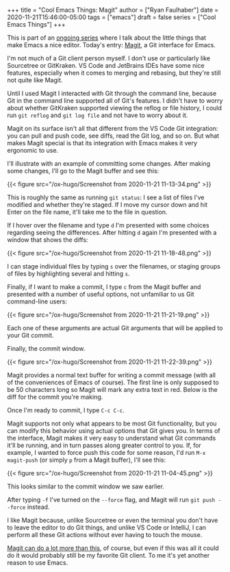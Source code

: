 +++
title = "Cool Emacs Things: Magit"
author = ["Ryan Faulhaber"]
date = 2020-11-21T15:46:00-05:00
tags = ["emacs"]
draft = false
series = ["Cool Emacs Things"]
+++

This is part of an [ongoing series](https://ryanfaulhaber.com/series/cool-emacs-things) where I talk about the little things that make Emacs a nice editor. Today's entry: [Magit](https://magit.vc/), a Git interface for Emacs.

I'm not much of a Git client person myself. I don't use or particularly like Sourcetree or GitKraken. VS Code and JetBrains IDEs have some nice features, especially when it comes to merging and rebasing, but they're still not quite like Magit.

Until I used Magit I interacted with Git through the command line, because Git in the command line supported all of Git's features. I didn't have to worry about whether GitKraken supported viewing the reflog or file history, I could run `git reflog` and `git log file` and not have to worry about it.

Magit on its surface isn't all that different from the VS Code Git integration: you can pull and push code, see diffs, read the Git log, and so on. But what makes Magit special is that its integration with Emacs makes it very ergonomic to use.

I'll illustrate with an example of committing some changes. After making some changes, I'll go to the Magit buffer and see this:

{{< figure src="/ox-hugo/Screenshot from 2020-11-21 11-13-34.png" >}}

This is roughly the same as running `git status`: I see a list of files I've modified and whether they're staged. If I move my cursor down and hit Enter on the file name, it'll take me to the file in question.

If I hover over the filename and type `d` I'm presented with some choices regarding seeing the differences. After hitting `d` again I'm presented with a window that shows the diffs:

{{< figure src="/ox-hugo/Screenshot from 2020-11-21 11-18-48.png" >}}

I can stage individual files by typing `s` over the filenames, or staging groups of files by highlighting several and hitting `s`.

Finally, if I want to make a commit, I type `c` from the Magit buffer and presented with a number of useful options, not unfamiliar to us Git command-line users:

{{< figure src="/ox-hugo/Screenshot from 2020-11-21 11-21-19.png" >}}

Each one of these arguments are actual Git arguments that will be applied to your Git commit.

Finally, the commit window.

{{< figure src="/ox-hugo/Screenshot from 2020-11-21 11-22-39.png" >}}

Magit provides a normal text buffer for writing a commit message (with all of the conveniences of Emacs of course). The first line is only supposed to be 50 characters long so Magit will mark any extra text in red. Below is the diff for the commit you're making.

Once I'm ready to commit, I type `C-c C-c`.

Magit supports not only what appears to be most Git functionality, but you can modify this behavior using actual options that Git gives you. In terms of the interface, Magit makes it very easy to understand what Git commands it'll be running, and in turn passes along greater control to you. If, for example, I wanted to force push this code for some reason, I'd run `M-x magit-push` (or simply `p` from a Magit buffer), I'll see this:

{{< figure src="/ox-hugo/Screenshot from 2020-11-21 11-04-45.png" >}}

This looks similar to the commit window we saw earlier.

After typing `-f` I've turned on the `--force` flag, and Magit will run `git push --force` instead.

I like Magit because, unlike Sourcetree or even the terminal you don't have to leave the editor to do Git things, and unlike VS Code or IntelliJ, I can perform all these Git actions without ever having to touch the mouse.

[Magit can do a lot more than this](https://emacsair.me/2017/09/01/magit-walk-through/), of course, but even if this was all it could do it would probably still be my favorite Git client. To me it's yet another reason to use Emacs.

